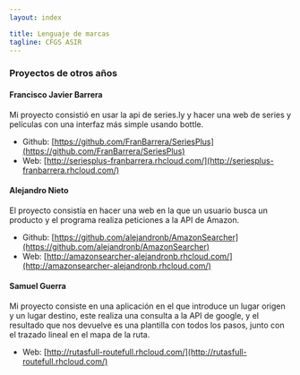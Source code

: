 ```yaml
---
layout: index

title: Lenguaje de marcas
tagline: CFGS ASIR
---
```


### Proyectos de otros años

#### Francisco Javier Barrera

Mi proyecto consistió en usar la api de series.ly y hacer una web de series y películas con una interfaz más simple usando bottle.

* Github: [https://github.com/FranBarrera/SeriesPlus](https://github.com/FranBarrera/SeriesPlus)
* Web: [http://seriesplus-franbarrera.rhcloud.com/](http://seriesplus-franbarrera.rhcloud.com/)

#### Alejandro Nieto

El proyecto consistía en hacer una web en la que un usuario busca un producto y el programa realiza peticiones a la API de Amazon.

* Github: [https://github.com/alejandronb/AmazonSearcher](https://github.com/alejandronb/AmazonSearcher)
* Web: [http://amazonsearcher-alejandronb.rhcloud.com/](http://amazonsearcher-alejandronb.rhcloud.com/)

#### Samuel Guerra

Mi proyecto consiste en una aplicación en el que introduce un lugar origen y un lugar destino, este realiza una consulta a la API de google, y el resultado que nos devuelve es una plantilla con todos los pasos, junto con el trazado lineal en el mapa de la ruta.

* Web: [http://rutasfull-routefull.rhcloud.com/](http://rutasfull-routefull.rhcloud.com/)